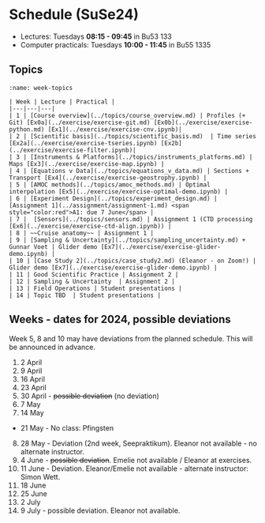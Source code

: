 # Schedule (SuSe24)

- Lectures: Tuesdays **08:15 - 09:45** in Bu53 133 
- Computer practicals: Tuesdays **10:00 - 11:45** in Bu55 1335 

## Topics

```{table} Schedule of topics
:name: week-topics

| Week | Lecture | Practical |
|---|---|---|
| 1 | [Course overview](../topics/course_overview.md) | Profiles (+ Git) [Ex0a](../exercise/exercise-git.md) [Ex0b](../exercise/exercise-python.md) [Ex1](../exercise/exercise-cnv.ipynb)|
| 2 | [Scientific basis](../topics/scientific_basis.md)  | Time series [Ex2a](../exercise/exercise-tseries.ipynb) [Ex2b](../exercise/exercise-filter.ipynb)|
| 3 | [Instruments & Platforms](../topics/instruments_platforms.md) | Maps [Ex3](../exercise/exercise-map.ipynb) |
| 4 | [Equations v Data](../topics/equations_v_data.md) | Sections + Transport [Ex4](../exercise/exercise-geostrophy.ipynb) |
| 5 | [AMOC methods](../topics/amoc_methods.md) | Optimal interpolation [Ex5](../exercise/exercise-optimal-demo.ipynb) |
| 6 | [Experiment Design](../topics/experiment_design.md) | [Assignment 1](../assignment/assignment-1.md) <span style="color:red">A1: due 7 June</span> |
| 7 |  [Sensors](../topics/sensors.md) | Assignment 1 (CTD processing [Ex6](../exercise/exercise-ctd-align.ipynb)) |
| 8 | ~~Cruise anatomy~~ | Assignment 1 |
| 9 | [Sampling & Uncertainty](../topics/sampling_uncertainty.md) + Gunnar Voet | Glider demo [Ex7](../exercise/exercise-glider-demo.ipynb) |
| 10 | [Case Study 2](../topics/case_study2.md) (Eleanor - on Zoom!) | Glider demo [Ex7](../exercise/exercise-glider-demo.ipynb) |
| 11 | Good Scientific Practice | Assignment 2 |
| 12 | Sampling & Uncertainty  | Assignment 2 |
| 13 | Field Operations | Student presentations |
| 14 | Topic TBD  | Student presentations |
```


## Weeks - dates for 2024, possible deviations

Week 5, 8 and 10 may have deviations from the planned schedule.  This will be announced in advance.

1. 2 April  
2. 9 April  
3. 16 April  
4. 23 April  
5. 30 April - ~~possible deviation~~ (no deviation)
6. 7 May  
7. 14 May  
- 21 May - No class: Pfingsten
8. 28 May -  Deviation (2nd week, Seepraktikum).  Eleanor not available - no alternate instructor.
9. 4 June - ~~possible deviation~~.  Emelie not available / Eleanor at exercises.
10. 11 June - Deviation.  Eleanor/Emelie not available - alternate instructor: Simon Wett.
11. 18 June  
12. 25 June 
13. 2 July
14. 9 July - possible deviation.  Eleanor not available.


<!--
## Topics

Timing is rough and may slide depending on how much time it takes to introduce and discuss topics.

**Firm dates:**
- May 21 - no class, Pfingsten
- May 28 - Seepraktikum conflict (possible change)
- June 11 - substitute lecture


```{list-table} Schedule of chunks
:width: 100
:widths: 30 70
:header-rows: 1
:name: tablechunk

* - Week
  - Topic
* - Weeks 1-4 
  - **Overview**: of the AMOC science, measurement equipment, cruise anatomy and introduction to git and python - primarily for 1-dimensional datasets.  The science and research cruise discussion will be broader, to introduce the topics, while in part 2, we will look in more detail.  For working with instruments, we will look more closely and work directly with the manufacturer's software to apply initial corrections.  This will get into the nitty gritty quickly, with the cell thermal mass and alignment problems of modern CTD instruments. Getting started with Git and Python. Cell thermal mass, align CTD problems, salinity spikes, buoyancy frequency, density definitions, filtering, and decorrelation scales.
* - Weeks 5-8
  - **Adding dimensions:** For working with data, we will add second dimensions: instead of just depth, we'll look at depth and time (moorings), and instead of just profiles (depth), we'll look at hydrographic sections.  For cruise planning, the added dimension will be considerations of cost and international context (dipclears).  For programming, we'll look into how we need to treat observational data which is incomplete (discrete and coarse resolution in depth - moorings, or in horizontal distance - hydrographic sections).  And will consider how treatment of these gaps affects calculations like gradients, transports, overturning.  
* - Weeks 10-13 (11 June - 2 July)
  - **Expansion:** The final part of the course has you synthesizing what you've learned in python and cruise planning.  We'll use high-resolution sections (gliders and to-yos) and comparisions between space-time and space-space datasets, evaluating sensitivity of transport estimates to biases and reference level choices, optimal interpolation, horizontal density gradients and potential vorticity.
* - Weeks 14 (9 July)
  - **Final presentations**
```

-->